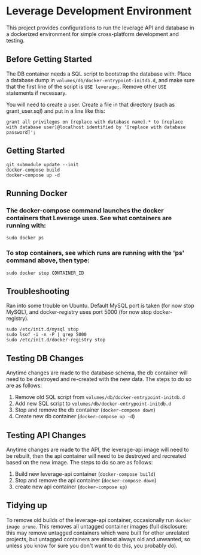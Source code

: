 # Leverage Development Environment

This project provides configurations to run the leverage API
and database in a dockerized environment for simple
cross-platform development and testing.

## Before Getting Started

The DB container needs a SQL script to
bootstrap the database with. Place a
database dump in `volumes/db/docker-entrypoint-initdb.d`,
and make sure that the first line of the script is
`USE leverage;`. Remove other `USE` statements
if necessary.

You will need to create a user. Create a file in that directory (such as grant_user.sql) and put in a line like this:
```
grant all privileges on [replace with database name].* to [replace with database user]@localhost identified by '[replace with database password]';
```

## Getting Started

```
git submodule update --init
docker-compose build
docker-compose up -d
```

## Running Docker

### The docker-compose command launches the docker containers that Leverage uses. See what containers are running with:

```
sudo docker ps
```

### To stop containers, see which runs are running with the 'ps' command above, then type:

```
sudo docker stop CONTAINER_ID
```



## Troubleshooting
Ran into some trouble on Ubuntu. Default MySQL port is taken (for now stop MySQL), and docker-registry uses port 5000 (for now stop docker-registry).

```
sudo /etc/init.d/mysql stop
sudo lsof -i -n -P | grep 5000
sudo /etc/init.d/docker-registry stop
```


## Testing DB Changes

Anytime changes are made to the database
schema, the db container will need to be
destroyed and re-created with the new
data. The steps to do so are as follows:

1. Remove old SQL script from `volumes/db/docker-entrypoint-initdb.d`
2. Add new SQL script to `volumes/db/docker-entrypoint-initdb.d`
3. Stop and remove the db container (`docker-compose down`)
4. Create new db container (`docker-compose up -d`)

## Testing API Changes

Anytime changes are made to the API, the leverage-api
image will need to be rebuilt, then the api container
will need to be destroyed and recreated based on the
new image. The steps to do so are as follows:

1. Build new leverage-api container (`docker-compose build`)
2. Stop and remove the api container (`docker-compose down`)
3. create new api container (`docker-compose up`)

## Tidying up

To remove old builds of the leverage-api container, occasionally
run `docker image prune`. This removes all untagged container
images (full disclosure: this may remove untagged containers
which were built for other unrelated projects, but untagged
containers are almost always old and unwanted, so unless you
know for sure you don't want to do this, you probably do).
